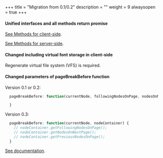 +++
title = "Migration from 0.1/0.2"
description = ""
weight = 9
alwaysopen = true
+++

#### Unified interfaces and all methods return promise

[See Methods for client-side](/docs/0.3/getting-started/client-side/methods/).

[See Methods for server-side](/docs/0.3/getting-started/server-side/methods/).


#### Changed including virtual font storage in client-side

Regenerate virtual file system (VFS) is required.


#### Changed parameters of pageBreakBefore function

Version 0.1 or 0.2:
```js
  pageBreakBefore: function(currentNode, followingNodesOnPage, nodesOnNextPage, previousNodesOnPage) {

  }
```

Version 0.3:
```js
  pageBreakBefore: function(currentNode, nodeContainer) {
    // nodeContainer.getFollowingNodesOnPage();
    // nodeContainer.getNodesOnNextPage();
    // nodeContainer.getPreviousNodesOnPage();
  }
```

[See documentation](/docs/0.3/document-definition-object/page/#dynamically-control-page-breaks-for-instance-to-avoid-orphan-children).
